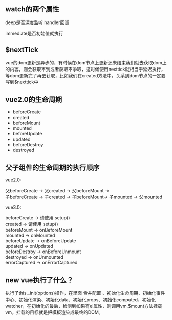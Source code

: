 ## watch的两个属性
deep是否深度监听 handler回调 

immediate是否初始值就执行

## $nextTick 
vue的dom更新是异步的，有时候在dom节点上更新还未结束我们就去获取dom上的内容，则会获取不到或者获取不争取，这时候使用nexttick就相当于延迟执行，等dom更新完了再去获取，比如我们在created方法中，关系到dom节点的一定要写到$nexttick中

## vue2.0的生命周期
* beforeCreate
* created
* beforeMount
* mounted
* beforeUpdate
* updated
* beforeDestroy
* destroyed

## 父子组件的生命周期的执行顺序
vue2.0:

⽗beforeCreate -> ⽗created -> ⽗beforeMount -> <br/>
⼦beforeCreate -> ⼦created -> ⼦beforeMount-> ⼦mounted -> ⽗mounted

vue3.0:

beforeCreate -> 请使用 setup()<br/>
created -> 请使用 setup()<br/>
beforeMount -> onBeforeMount<br/>
mounted -> onMounted<br/>
beforeUpdate -> onBeforeUpdate<br/>
updated -> onUpdated<br/>
beforeDestroy -> onBeforeUnmount<br/>
destroyed -> onUnmounted<br/>
errorCaptured -> onErrorCaptured

## new vue执行了什么？
执行了this._init(options)操作，在里面 合并配置 、初始化生命周期、初始化事件中心、初始化渲染、初始化data、初始化props、初始化computed、初始化watcher，在初始化的最后，检测到如果有el属性，则调用vm.$mount方法挂载vm，挂载的目标就是把模板渲染成最终的DOM。

